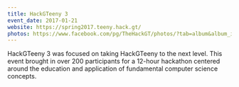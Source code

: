 ```yaml
---
title: HackGTeeny 3
event_date: 2017-01-21
website: https://spring2017.teeny.hack.gt/
photos: https://www.facebook.com/pg/TheHackGT/photos/?tab=album&album_id=951303141636199
---
```


HackGTeeny 3 was focused on taking HackGTeeny to the next level. This event brought in over 200 participants for a 12-hour hackathon centered around the education and application of fundamental computer science concepts. 